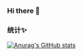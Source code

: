 ### Hi there 👋

<!--
**dzy2048/dzy2048** is a ✨ _special_ ✨ repository because its `README.md` (this file) appears on your GitHub profile.

Here are some ideas to get you started:

- 🔭 I’m currently working on ...
- 🌱 I’m currently learning ...
- 👯 I’m looking to collaborate on ...
- 🤔 I’m looking for help with ...
- 💬 Ask me about ...
- 📫 How to reach me: ...
- 😄 Pronouns: ...
- ⚡ Fun fact: ...
-->
### 统计✨
[![Anurag's GitHub stats](https://github-readme-stats.vercel.app/api?username=dzy2048&theme=gotham)](https://github.com/anuraghazra/github-readme-stats)
